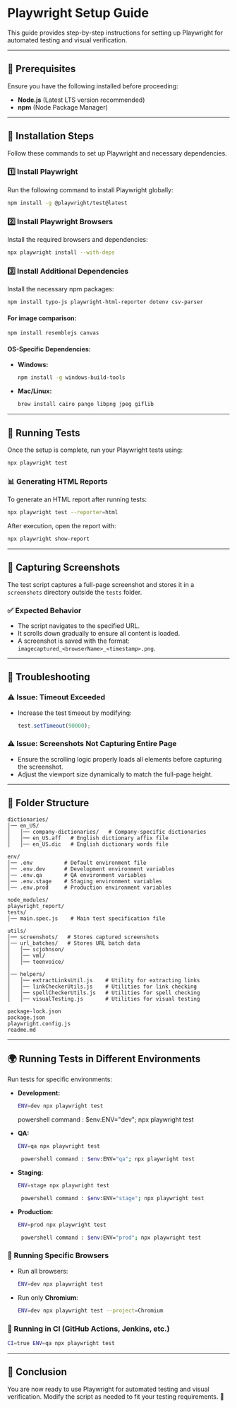 # Playwright Setup Guide

This guide provides step-by-step instructions for setting up Playwright for automated testing and visual verification.

---

## 📌 Prerequisites
Ensure you have the following installed before proceeding:
- **Node.js** (Latest LTS version recommended)
- **npm** (Node Package Manager)

---

## 🔧 Installation Steps
Follow these commands to set up Playwright and necessary dependencies.

### 1️⃣ Install Playwright
Run the following command to install Playwright globally:
```sh
npm install -g @playwright/test@latest
```

### 2️⃣ Install Playwright Browsers
Install the required browsers and dependencies:
```sh
npx playwright install --with-deps
```

### 3️⃣ Install Additional Dependencies
Install the necessary npm packages:
```sh
npm install typo-js playwright-html-reporter dotenv csv-parser
```
#### For image comparison:
```sh
npm install resemblejs canvas
```
#### OS-Specific Dependencies:
- **Windows:**
  ```sh
  npm install -g windows-build-tools
  ```
- **Mac/Linux:**
  ```sh
  brew install cairo pango libpng jpeg giflib
  ```

---

## 🚀 Running Tests
Once the setup is complete, run your Playwright tests using:
```sh
npx playwright test
```

### 📊 Generating HTML Reports
To generate an HTML report after running tests:
```sh
npx playwright test --reporter=html
```
After execution, open the report with:
```sh
npx playwright show-report
```

---

## 📸 Capturing Screenshots
The test script captures a full-page screenshot and stores it in a `screenshots` directory outside the `tests` folder.

### ✅ Expected Behavior
- The script navigates to the specified URL.
- It scrolls down gradually to ensure all content is loaded.
- A screenshot is saved with the format: `imagecaptured_<browserName>_<timestamp>.png`.

---

## 🔧 Troubleshooting
### ⚠️ Issue: Timeout Exceeded
- Increase the test timeout by modifying:
  ```js
  test.setTimeout(90000);
  ```

### ⚠️ Issue: Screenshots Not Capturing Entire Page
- Ensure the scrolling logic properly loads all elements before capturing the screenshot.
- Adjust the viewport size dynamically to match the full-page height.

---

## 📂 Folder Structure
```
dictionaries/
│── en_US/
│   │── company-dictionaries/   # Company-specific dictionaries
│   │── en_US.aff   # English dictionary affix file
│   │── en_US.dic   # English dictionary words file

env/
│── .env          # Default environment file
│── .env.dev      # Development environment variables
│── .env.qa       # QA environment variables
│── .env.stage    # Staging environment variables
│── .env.prod     # Production environment variables

node_modules/
playwright_report/
tests/
│── main.spec.js    # Main test specification file

utils/
│── screenshots/   # Stores captured screenshots
│── url_batches/   # Stores URL batch data
│   │── scjohnson/
│   │── vml/
│   │── teenvoice/
│
│── helpers/
│   │── extractLinksUtil.js    # Utility for extracting links
│   │── linkCheckerUtils.js    # Utilities for link checking
│   │── spellCheckerUtils.js   # Utilities for spell checking
│   │── visualTesting.js       # Utilities for visual testing

package-lock.json
package.json
playwright.config.js
readme.md
```

---

## 🌍 Running Tests in Different Environments
Run tests for specific environments:

- **Development:**
  ```sh
  ENV=dev npx playwright test
  ```
  powershell command : $env:ENV="dev"; npx playwright test

- **QA:**
  ```sh
  ENV=qa npx playwright test

   powershell command : $env:ENV="qa"; npx playwright test

  ```
- **Staging:**
  ```sh
  ENV=stage npx playwright test

   powershell command : $env:ENV="stage"; npx playwright test

  ```
- **Production:**
  ```sh
  ENV=prod npx playwright test

   powershell command : $env:ENV="prod"; npx playwright test

  ```

### 🔹 Running Specific Browsers
- Run all browsers:
  ```sh
  ENV=dev npx playwright test
  ```
- Run only **Chromium**:
  ```sh
  ENV=dev npx playwright test --project=Chromium
  ```

### 🔹 Running in CI (GitHub Actions, Jenkins, etc.)
```sh
CI=true ENV=qa npx playwright test
```

---

## 🎯 Conclusion
You are now ready to use Playwright for automated testing and visual verification. Modify the script as needed to fit your testing requirements. 🚀

